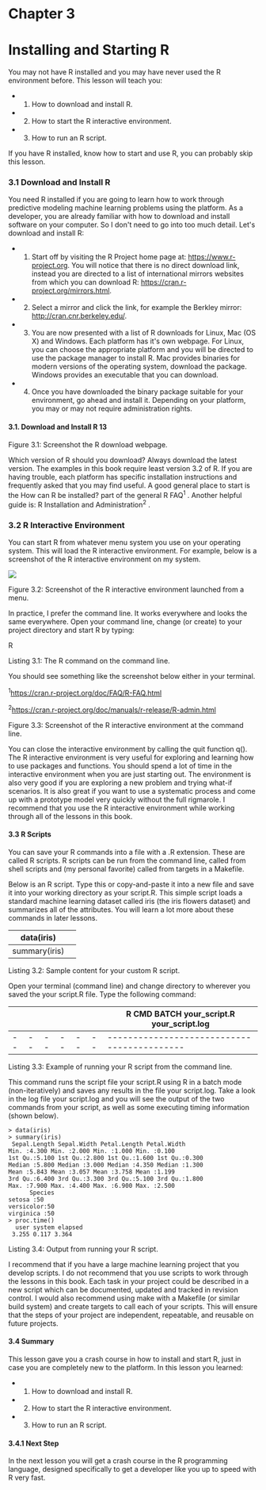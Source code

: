 # Chapter 3

# Installing and Starting R

You may not have R installed and you may have never used the R environment before. This lesson will teach you:

- 1. How to download and install R.
- 2. How to start the R interactive environment.
- 3. How to run an R script.

If you have R installed, know how to start and use R, you can probably skip this lesson.

### 3.1 Download and Install R

You need R installed if you are going to learn how to work through predictive modeling machine learning problems using the platform. As a developer, you are already familiar with how to download and install software on your computer. So I don't need to go into too much detail. Let's download and install R:

- 1. Start off by visiting the R Project home page at: <https://www.r-project.org>. You will notice that there is no direct download link, instead you are directed to a list of international mirrors websites from which you can download R: <https://cran.r-project.org/mirrors.html>.
- 2. Select a mirror and click the link, for example the Berkley mirror: <http://cran.cnr.berkeley.edu/>.
- 3. You are now presented with a list of R downloads for Linux, Mac (OS X) and Windows. Each platform has it's own webpage. For Linux, you can choose the appropriate platform and you will be directed to use the package manager to install R. Mac provides binaries for modern versions of the operating system, download the package. Windows provides an executable that you can download.
- 4. Once you have downloaded the binary package suitable for your environment, go ahead and install it. Depending on your platform, you may or may not require administration rights.

#### 3.1. Download and Install R 13

Figure 3.1: Screenshot the R download webpage.

Which version of R should you download? Always download the latest version. The examples in this book require least version 3.2 of R. If you are having trouble, each platform has specific installation instructions and frequently asked that you may find useful. A good general place to start is the How can R be installed? part of the general R FAQ<sup>1</sup> . Another helpful guide is: R Installation and Administration<sup>2</sup> .

### 3.2 R Interactive Environment

You can start R from whatever menu system you use on your operating system. This will load the R interactive environment. For example, below is a screenshot of the R interactive environment on my system.

![](_page_2_Picture_4.jpeg)

Figure 3.2: Screenshot of the R interactive environment launched from a menu.

In practice, I prefer the command line. It works everywhere and looks the same everywhere. Open your command line, change (or create) to your project directory and start R by typing:

R

Listing 3.1: The R command on the command line.

You should see something like the screenshot below either in your terminal.

<sup>1</sup><https://cran.r-project.org/doc/FAQ/R-FAQ.html>

<sup>2</sup><https://cran.r-project.org/doc/manuals/r-release/R-admin.html>

Figure 3.3: Screenshot of the R interactive environment at the command line.

You can close the interactive environment by calling the quit function q(). The R interactive environment is very useful for exploring and learning how to use packages and functions. You should spend a lot of time in the interactive environment when you are just starting out. The environment is also very good if you are exploring a new problem and trying what-if scenarios. It is also great if you want to use a systematic process and come up with a prototype model very quickly without the full rigmarole. I recommend that you use the R interactive environment while working through all of the lessons in this book.

#### 3.3 R Scripts

You can save your R commands into a file with a .R extension. These are called R scripts. R scripts can be run from the command line, called from shell scripts and (my personal favorite) called from targets in a Makefile.

Below is an R script. Type this or copy-and-paste it into a new file and save it into your working directory as your script.R. This simple script loads a standard machine learning dataset called iris (the iris flowers dataset) and summarizes all of the attributes. You will learn a lot more about these commands in later lessons.

| data(iris)    |  |
|---------------|--|
| summary(iris) |  |

Listing 3.2: Sample content for your custom R script.

Open your terminal (command line) and change directory to wherever you saved the your script.R file. Type the following command:

|  |  |  |  |  |  | R CMD BATCH your_script.R your_script.log |
|--|--|--|--|--|--|-------------------------------------------|
|--|--|--|--|--|--|-------------------------------------------|

Listing 3.3: Example of running your R script from the command line.

This command runs the script file your script.R using R in a batch mode (non-iteratively) and saves any results in the file your script.log. Take a look in the log file your script.log and you will see the output of the two commands from your script, as well as some executing timing information (shown below).

```
> data(iris)
> summary(iris)
 Sepal.Length Sepal.Width Petal.Length Petal.Width
Min. :4.300 Min. :2.000 Min. :1.000 Min. :0.100
1st Qu.:5.100 1st Qu.:2.800 1st Qu.:1.600 1st Qu.:0.300
Median :5.800 Median :3.000 Median :4.350 Median :1.300
Mean :5.843 Mean :3.057 Mean :3.758 Mean :1.199
3rd Qu.:6.400 3rd Qu.:3.300 3rd Qu.:5.100 3rd Qu.:1.800
Max. :7.900 Max. :4.400 Max. :6.900 Max. :2.500
      Species
setosa :50
versicolor:50
virginica :50
> proc.time()
  user system elapsed
 3.255 0.117 3.364
```

Listing 3.4: Output from running your R script.

I recommend that if you have a large machine learning project that you develop scripts. I do not recommend that you use scripts to work through the lessons in this book. Each task in your project could be described in a new script which can be documented, updated and tracked in revision control. I would also recommend using make with a Makefile (or similar build system) and create targets to call each of your scripts. This will ensure that the steps of your project are independent, repeatable, and reusable on future projects.

#### 3.4 Summary

This lesson gave you a crash course in how to install and start R, just in case you are completely new to the platform. In this lesson you learned:

- 1. How to download and install R.
- 2. How to start the R interactive environment.
- 3. How to run an R script.

#### 3.4.1 Next Step

In the next lesson you will get a crash course in the R programming language, designed specifically to get a developer like you up to speed with R very fast.